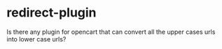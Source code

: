 # redirect-plugin
Is there any plugin for opencart that can convert all the upper cases urls into lower case urls? 
